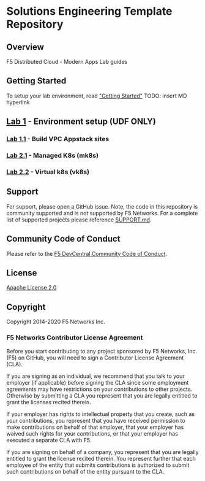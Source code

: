 # Solutions Engineering Template Repository

## Overview

F5 Distributed Cloud - Modern Apps Lab guides

## Getting Started

To setup your lab environment, read ["Getting Started"](lab_0.0.md) TODO: insert MD hyperlink

## [Lab 1](lab_1.0.md) - Environment setup (UDF ONLY)

### [Lab 1.1](lab_1.1.md) - Build VPC Appstack sites

### [Lab 2.1](lab_2.1.md) - Managed K8s (mk8s)

### [Lab 2.2](lab_2.2.md) - Virtual k8s (vk8s)



## Support

For support, please open a GitHub issue.  Note, the code in this repository is community supported and is not supported by F5 Networks.  For a complete list of supported projects please reference [SUPPORT.md](SUPPORT.md).

## Community Code of Conduct

Please refer to the [F5 DevCentral Community Code of Conduct](code_of_conduct.md).

## License

[Apache License 2.0](LICENSE)

## Copyright

Copyright 2014-2020 F5 Networks Inc.

### F5 Networks Contributor License Agreement

Before you start contributing to any project sponsored by F5 Networks, Inc. (F5) on GitHub, you will need to sign a Contributor License Agreement (CLA).

If you are signing as an individual, we recommend that you talk to your employer (if applicable) before signing the CLA since some employment agreements may have restrictions on your contributions to other projects.
Otherwise by submitting a CLA you represent that you are legally entitled to grant the licenses recited therein.

If your employer has rights to intellectual property that you create, such as your contributions, you represent that you have received permission to make contributions on behalf of that employer, that your employer has waived such rights for your contributions, or that your employer has executed a separate CLA with F5.

If you are signing on behalf of a company, you represent that you are legally entitled to grant the license recited therein.
You represent further that each employee of the entity that submits contributions is authorized to submit such contributions on behalf of the entity pursuant to the CLA.
